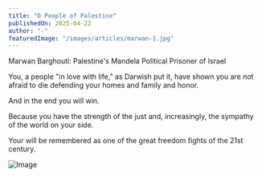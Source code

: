 ```yaml
---
title: "O People of Palestine"
publishedOn: 2025-04-22
author: "-"
featuredImage: "/images/articles/marwan-1.jpg"
---
```


Marwan Barghouti: Palestine's Mandela Political Prisoner of Israel‍

You, a people "in love with life," as Darwish put it, have shown you are not afraid to die defending your homes and family and honor.

And in the end you will win.

Because you have the strength of the just and, increasingly, the sympathy of the world on your side.

Your will be remembered as one of the great freedom fights of the 21st century.

![Image](/images/articles/screen-shot-2025-04-22-at-3-11-58-pm.jpg)
